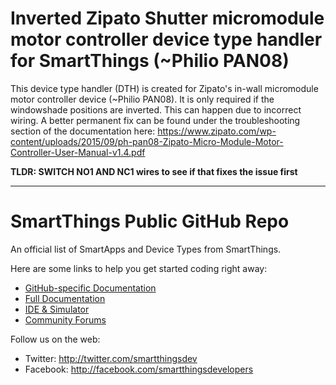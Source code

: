 # Inverted Zipato Shutter micromodule motor controller device type handler for SmartThings (~Philio PAN08)

This device type handler (DTH) is created for Zipato's in-wall micromodule motor controller device (~Philio PAN08). It is only required if the windowshade positions are inverted. This can happen due to incorrect wiring. A better permanent fix can be found under the troubleshooting section of the documentation here: https://www.zipato.com/wp-content/uploads/2015/09/ph-pan08-Zipato-Micro-Module-Motor-Controller-User-Manual-v1.4.pdf

**TLDR: SWITCH NO1 AND NC1 wires to see if that fixes the issue first**

<hr />

# SmartThings Public GitHub Repo

An official list of SmartApps and Device Types from SmartThings.

Here are some links to help you get started coding right away:

* [GitHub-specific Documentation](http://docs.smartthings.com/en/latest/tools-and-ide/github-integration.html)
* [Full Documentation](http://docs.smartthings.com)
* [IDE & Simulator](http://ide.smartthings.com)
* [Community Forums](http://community.smartthings.com)

Follow us on the web:

* Twitter: http://twitter.com/smartthingsdev
* Facebook: http://facebook.com/smartthingsdevelopers
